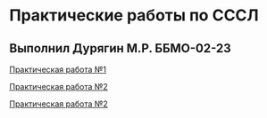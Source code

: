 # Практические работы по СССЛ
## Выполнил Дурягин М.Р. ББМО-02-23

[Практическая работа №1](https://github.com/kiberbull/SSSL/tree/main/Пр1)

[Практическая работа №2](https://github.com/kiberbull/SSSL/tree/main/prz_2)

[Практическая работа №2](https://github.com/kiberbull/SSSL/tree/main/ПРЗ_3)
